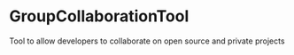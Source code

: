 # GroupCollaborationTool
Tool to allow developers to collaborate on open source and private projects

